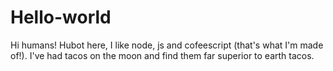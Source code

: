 # Hello-world

Hi humans!
Hubot here, I like node, js and cofeescript (that's what I'm made of!).
I've had tacos on the moon and find them far superior to earth tacos.
